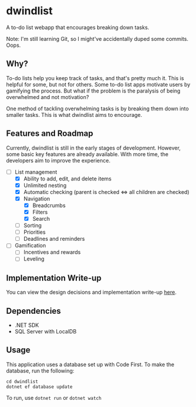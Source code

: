 # dwindlist

A to-do list webapp that encourages breaking down tasks.

Note: I'm still learning Git, so I might've accidentally duped some commits. Oops.

## Why?

To-do lists help you keep track of tasks, and that's pretty much it. This is helpful for some, but not for others. Some to-do list apps motivate users by gamifying the process. But what if the problem is the paralysis of being overwhelmed and not motivation?

One method of tackling overwhelming tasks is by breaking them down into smaller tasks. This is what dwindlist aims to encourage.

## Features and Roadmap

Currently, dwindlist is still in the early stages of development. However, some basic key features are already available. With more time, the developers aim to improve the experience.

- [ ] List management
	- [x] Ability to add, edit, and delete items
	- [x] Unlimited nesting
	- [x] Automatic checking (parent is checked <=> all children are checked)
	- [x] Navigation
		- [x] Breadcrumbs
		- [x] Filters
		- [x] Search
	- [ ] Sorting
	- [ ] Priorities
	- [ ] Deadlines and reminders
- [ ] Gamification
	- [ ] Incentives and rewards
	- [ ] Leveling

## Implementation Write-up

You can view the design decisions and implementation write-up [here](https://gist.github.com/ChuseCubr/10883566d0c3fffdfd101c9662f4e331).

## Dependencies

- .NET SDK
- SQL Server with LocalDB

## Usage

This application uses a database set up with Code First. To make the database, run the following:

```pwsh
cd dwindlist
dotnet ef database update
```

To run, use `dotnet run` or `dotnet watch`
